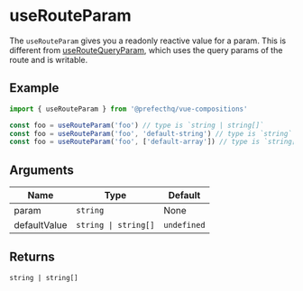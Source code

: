 # useRouteParam
The `useRouteParam` gives you a readonly reactive value for a param. This is different from [useRouteQueryParam](https://github.com/PrefectHQ/vue-compositions/tree/main/src/useRouteQueryParam), which uses the query params of the route and is writable.

## Example
```typescript
import { useRouteParam } from '@prefecthq/vue-compositions'

const foo = useRouteParam('foo') // type is `string | string[]`
const foo = useRouteParam('foo', 'default-string') // type is `string`
const foo = useRouteParam('foo', ['default-array']) // type is `string[]`
```

## Arguments
| Name         | Type                 | Default |
|--------------|----------------------|---------|
| param        | `string`             | None    |
| defaultValue | `string \| string[]` | `undefined`    |

## Returns
`string | string[]`

